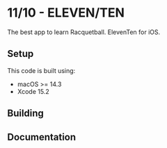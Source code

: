 # 11/10 - ELEVEN/TEN

The best app to learn Racquetball. ElevenTen for iOS.


## Setup

This code is built using:
* macOS >= 14.3
* Xcode 15.2


## Building


## Documentation
